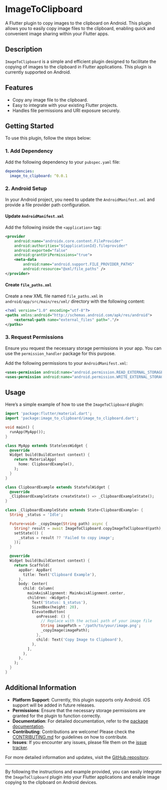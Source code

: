 
# ImageToClipboard

A Flutter plugin to copy images to the clipboard on Android. This plugin allows you to easily copy image files to the clipboard, enabling quick and convenient image sharing within your Flutter apps.

## Description

`ImageToClipboard` is a simple and efficient plugin designed to facilitate the copying of images to the clipboard in Flutter applications. This plugin is currently supported on Android.

## Features

- Copy any image file to the clipboard.
- Easy to integrate with your existing Flutter projects.
- Handles file permissions and URI exposure securely.

## Getting Started

To use this plugin, follow the steps below:

### 1. Add Dependency

Add the following dependency to your `pubspec.yaml` file:

```yaml
dependencies:
  image_to_clipboard: ^0.0.1
```

### 2. Android Setup

In your Android project, you need to update the `AndroidManifest.xml` and provide a file provider path configuration.

#### Update `AndroidManifest.xml`

Add the following inside the `<application>` tag:

```xml
<provider
    android:name="androidx.core.content.FileProvider"
    android:authorities="${applicationId}.fileprovider"
    android:exported="false"
    android:grantUriPermissions="true">
    <meta-data
        android:name="android.support.FILE_PROVIDER_PATHS"
        android:resource="@xml/file_paths" />
</provider>
```

#### Create `file_paths.xml`

Create a new XML file named `file_paths.xml` in `android/app/src/main/res/xml/` directory with the following content:

```xml
<?xml version="1.0" encoding="utf-8"?>
<paths xmlns:android="http://schemas.android.com/apk/res/android">
    <external-path name="external_files" path="."/>
</paths>
```

### 3. Request Permissions

Ensure you request the necessary storage permissions in your app. You can use the `permission_handler` package for this purpose.

Add the following permissions to your `AndroidManifest.xml`:

```xml
<uses-permission android:name="android.permission.READ_EXTERNAL_STORAGE"/>
<uses-permission android:name="android.permission.WRITE_EXTERNAL_STORAGE"/>
```

## Usage

Here’s a simple example of how to use the `ImageToClipboard` plugin:

```dart
import 'package:flutter/material.dart';
import 'package:image_to_clipboard/image_to_clipboard.dart';

void main() {
  runApp(MyApp());
}

class MyApp extends StatelessWidget {
  @override
  Widget build(BuildContext context) {
    return MaterialApp(
      home: ClipboardExample(),
    );
  }
}

class ClipboardExample extends StatefulWidget {
  @override
  _ClipboardExampleState createState() => _ClipboardExampleState();
}

class _ClipboardExampleState extends State<ClipboardExample> {
  String _status = 'Idle';

  Future<void> _copyImage(String path) async {
    String? result = await ImageToClipboard.copyImageToClipboard(path);
    setState(() {
      _status = result ?? 'Failed to copy image';
    });
  }

  @override
  Widget build(BuildContext context) {
    return Scaffold(
      appBar: AppBar(
        title: Text('Clipboard Example'),
      ),
      body: Center(
        child: Column(
          mainAxisAlignment: MainAxisAlignment.center,
          children: <Widget>[
            Text('Status: $_status'),
            SizedBox(height: 20),
            ElevatedButton(
              onPressed: () {
                // Replace with the actual path of your image file
                String imagePath = '/path/to/your/image.png';
                _copyImage(imagePath);
              },
              child: Text('Copy Image to Clipboard'),
            ),
          ],
        ),
      ),
    );
  }
}
```

## Additional Information

- **Platform Support**: Currently, this plugin supports only Android. iOS support will be added in future releases.
- **Permissions**: Ensure that the necessary storage permissions are granted for the plugin to function correctly.
- **Documentation**: For detailed documentation, refer to the [package documentation](https://pub.dev/packages/image_to_clipboard).
- **Contributing**: Contributions are welcome! Please check the [CONTRIBUTING.md](CONTRIBUTING.md) for guidelines on how to contribute.
- **Issues**: If you encounter any issues, please file them on the [issue tracker](https://github.com/harshilchovatiya/image_to_clipboard/issues).

For more detailed information and updates, visit the [GitHub repository](https://github.com/harshilchovatiya/image_to_clipboard).

---

By following the instructions and example provided, you can easily integrate the `ImageToClipboard` plugin into your Flutter applications and enable image copying to the clipboard on Android devices.
